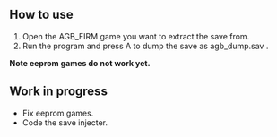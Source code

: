 
## How to use
1. Open the AGB_FIRM game you want to extract the save from.
2. Run the program and press A to dump the save as agb_dump.sav .

**Note eeprom games do not work yet.**

## Work in progress
* Fix eeprom games.
* Code the save injecter.